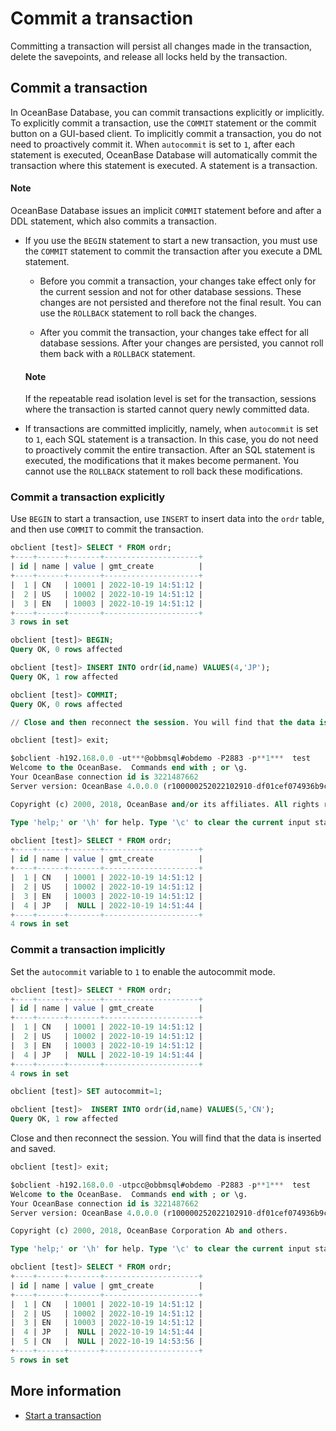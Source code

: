 # Commit a transaction

Committing a transaction will persist all changes made in the transaction, delete the savepoints, and release all locks held by the transaction. 

## Commit a transaction

In OceanBase Database, you can commit transactions explicitly or implicitly. To explicitly commit a transaction, use the `COMMIT` statement or the commit button on a GUI-based client. To implicitly commit a transaction, you do not need to proactively commit it. When `autocommit` is set to `1`, after each statement is executed, OceanBase Database will automatically commit the transaction where this statement is executed. A statement is a transaction. 

<main id="notice" type='explain'>
  <h4>Note</h4>
  <p>OceanBase Database issues an implicit <code>COMMIT</code> statement before and after a DDL statement, which also commits a transaction.</p>
</main>

* If you use the `BEGIN` statement to start a new transaction, you must use the `COMMIT` statement to commit the transaction after you execute a DML statement. 

   * Before you commit a transaction, your changes take effect only for the current session and not for other database sessions. These changes are not persisted and therefore not the final result. You can use the `ROLLBACK` statement to roll back the changes. 

   * After you commit the transaction, your changes take effect for all database sessions. After your changes are persisted, you cannot roll them back with a `ROLLBACK` statement. 

   <main id="notice" type='explain'>
    <h4>Note</h4>
    <p> If the repeatable read isolation level is set for the transaction, sessions where the transaction is started cannot query newly committed data. <!-- For more information about transaction isolation levels, see <a href="../../../7.reference/1.oceanbase-database-concepts/8.transaction-management/2.transaction-concurrency-and-consistency/4.transaction-isolation-level/3.transaction-isolation-level-of-mysql-mode.md">Transaction isolation levels</a>. --></p>
  </main>

* If transactions are committed implicitly, namely, when `autocommit` is set to `1`, each SQL statement is a transaction. In this case, you do not need to proactively commit the entire transaction. After an SQL statement is executed, the modifications that it makes become permanent. You cannot use the `ROLLBACK` statement to roll back these modifications. 

### Commit a transaction explicitly

Use `BEGIN` to start a transaction, use `INSERT` to insert data into the `ordr` table, and then use `COMMIT` to commit the transaction. 

```sql
obclient [test]> SELECT * FROM ordr;
+----+------+-------+---------------------+
| id | name | value | gmt_create          |
+----+------+-------+---------------------+
|  1 | CN   | 10001 | 2022-10-19 14:51:12 |
|  2 | US   | 10002 | 2022-10-19 14:51:12 |
|  3 | EN   | 10003 | 2022-10-19 14:51:12 |
+----+------+-------+---------------------+
3 rows in set

obclient [test]> BEGIN;
Query OK, 0 rows affected

obclient [test]> INSERT INTO ordr(id,name) VALUES(4,'JP');
Query OK, 1 row affected

obclient [test]> COMMIT;
Query OK, 0 rows affected

// Close and then reconnect the session. You will find that the data is inserted and saved.

obclient [test]> exit;

$obclient -h192.168.0.0 -ut***@obbmsql#obdemo -P2883 -p**1***  test
Welcome to the OceanBase.  Commands end with ; or \g.
Your OceanBase connection id is 3221487662
Server version: OceanBase 4.0.0.0 (r100000252022102910-df01cef074936b9c9f177697500fad1dc304056f) (Built Oct 29 2022 10:27:50)

Copyright (c) 2000, 2018, OceanBase and/or its affiliates. All rights reserved.

Type 'help;' or '\h' for help. Type '\c' to clear the current input statement.

obclient [test]> SELECT * FROM ordr;
+----+------+-------+---------------------+
| id | name | value | gmt_create          |
+----+------+-------+---------------------+
|  1 | CN   | 10001 | 2022-10-19 14:51:12 |
|  2 | US   | 10002 | 2022-10-19 14:51:12 |
|  3 | EN   | 10003 | 2022-10-19 14:51:12 |
|  4 | JP   |  NULL | 2022-10-19 14:51:44 |
+----+------+-------+---------------------+
4 rows in set
```

### Commit a transaction implicitly

Set the `autocommit` variable to `1` to enable the autocommit mode. 

```sql
obclient [test]> SELECT * FROM ordr;
+----+------+-------+---------------------+
| id | name | value | gmt_create          |
+----+------+-------+---------------------+
|  1 | CN   | 10001 | 2022-10-19 14:51:12 |
|  2 | US   | 10002 | 2022-10-19 14:51:12 |
|  3 | EN   | 10003 | 2022-10-19 14:51:12 |
|  4 | JP   |  NULL | 2022-10-19 14:51:44 |
+----+------+-------+---------------------+
4 rows in set

obclient [test]> SET autocommit=1;

obclient [test]>  INSERT INTO ordr(id,name) VALUES(5,'CN');
Query OK, 1 row affected
```

Close and then reconnect the session. You will find that the data is inserted and saved. 

```sql
obclient [test]> exit;

$obclient -h192.168.0.0 -utpcc@obbmsql#obdemo -P2883 -p**1***  test
Welcome to the OceanBase.  Commands end with ; or \g.
Your OceanBase connection id is 3221487662
Server version: OceanBase 4.0.0.0 (r100000252022102910-df01cef074936b9c9f177697500fad1dc304056f) (Built Oct 29 2022 10:27:50)

Copyright (c) 2000, 2018, OceanBase Corporation Ab and others.

Type 'help;' or '\h' for help. Type '\c' to clear the current input statement.

obclient [test]> SELECT * FROM ordr;
+----+------+-------+---------------------+
| id | name | value | gmt_create          |
+----+------+-------+---------------------+
|  1 | CN   | 10001 | 2022-10-19 14:51:12 |
|  2 | US   | 10002 | 2022-10-19 14:51:12 |
|  3 | EN   | 10003 | 2022-10-19 14:51:12 |
|  4 | JP   |  NULL | 2022-10-19 14:51:44 |
|  5 | CN   |  NULL | 2022-10-19 14:53:56 |
+----+------+-------+---------------------+
5 rows in set
```

## More information

* [Start a transaction](2.start-a-transaction-of-mysql-mode.md)
